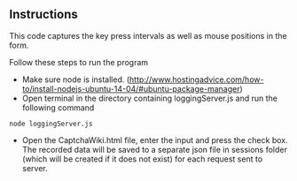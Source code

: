 Instructions
------------
This code captures the key press intervals as well as mouse positions in the form.

Follow these steps to run the program
* Make sure node is installed. (http://www.hostingadvice.com/how-to/install-nodejs-ubuntu-14-04/#ubuntu-package-manager)
* Open terminal in the directory containing loggingServer.js and run the following command
```
node loggingServer.js
```
* Open the CaptchaWiki.html file, enter the input and press the check box. The recorded data will be saved to a separate json file in sessions folder (which will be created if it does not exist) for each request sent to server.
